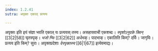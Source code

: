```yaml
---
index: 1.2.41
sutra: अपृक्त एकाल् प्रत्ययः

---
```

अपृक्तः इति इयं संज्ञा भवति एकाल् यः प्रत्ययस् तस्य। असहायवाची एकशब्दः। _स्पृशोऽनुदके क्विन्_ [[3|2|58]] घृतस्पृक्। _भजो ण्विः_ [[3|2|62]] अर्धभक्। पादभाक्। एकालिति किम्? दर्विः। जागृविः। प्रत्यय इति किम्? सुराः। अपृक्तप्रदेशाः _वेरपृक्तस्य_ [[6|1|67]] इत्येवमाद्यः।